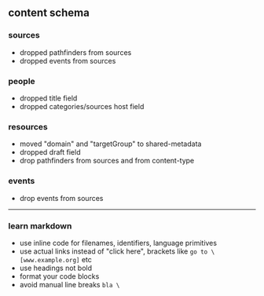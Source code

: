 ## content schema

### sources

- dropped pathfinders from sources
- dropped events from sources

### people

- dropped title field
- dropped categories/sources host field

### resources

- moved "domain" and "targetGroup" to shared-metadata
- dropped draft field
- drop pathfinders from sources and from content-type

### events

- drop events from sources

---

### learn markdown

- use inline code for filenames, identifiers, language primitives
- use actual links instead of "click here", brackets like `go to \[www.example.org]` etc
- use headings not bold
- format your code blocks
- avoid manual line breaks `bla \`
